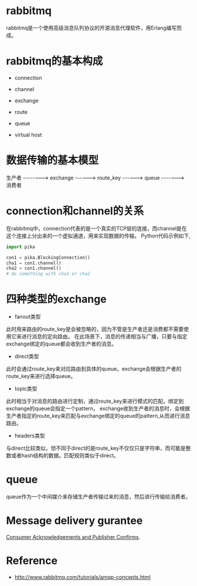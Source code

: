 
rabbitmq
========

rabbitmq是一个使用高级消息队列协议的开源消息代理软件，用Erlang编写而成。

rabbitmq的基本构成
==================

 * connection

 * channel

 * exchange

 * route

 * queue

 * virtual host


数据传输的基本模型
==================

生产者 --------> exchange ------> route_key ------> queue -------> 消费者


connection和channel的关系
=========================

在rabbitmq中，connection代表的是一个真实的TCP层的连接，而channel是在这个连接上分出来的一个虚拟通道，用来实现数据的传输。
Python代码示例如下,

```python
import pika

con1 = pika.BlockingConnection()
cha1 = con1.channel()
cha2 = con1.channel()
# do something with cha1 or cha2
```


四种类型的exchange
==================

 * fanout类型

此时用来路由的route_key是会被忽略的，因为不管是生产者还是消费都不需要使用它来进行消息的定向路由。
在此场景下，消息的传递相当与广播，只要与指定exchange绑定的queue都会收到生产者的消息。

 * direct类型

此时会通过route\_key来对应路由到具体的queue。exchange会根据生产者的route_key来进行选择queue。

 * topic类型

此时相当于对消息的路由进行定制，通过route\_key来进行模式的匹配。绑定到exchange的queue会指定一个pattern，
exchange收到生产者的消息时，会根据生产者指定的route_key来匹配与exchange绑定的queue的pattern,从而进行消息路由。

 * headers类型

与direct比较类似，但不同于direct的是route_key不仅仅只是字符串，而可能是整数或者hash结构的数据。匹配规则类似于direct。


queue
=====

queue作为一个中间媒介来存储生产者传输过来的消息，然后进行传输给消费者。


Message delivery gurantee
=========================

[Consumer Acknowledgements and Publisher Confirms](https://www.rabbitmq.com/confirms.html#consumer-acks-multiple-parameter).


Reference
=========

  * <http://www.rabbitmq.com/tutorials/amqp-concepts.html>
